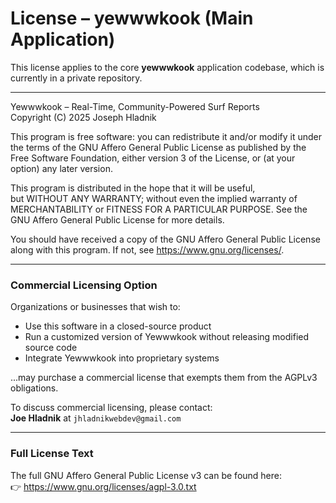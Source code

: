 # License – yewwwkook (Main Application)

This license applies to the core **yewwwkook** application codebase, which is currently in a private repository.

---

Yewwwkook – Real-Time, Community-Powered Surf Reports  
Copyright (C) 2025 Joseph Hladnik

This program is free software: you can redistribute it and/or modify it under the terms of the GNU Affero General Public License as published by the Free Software Foundation, either version 3 of the License, or (at your option) any later version.

This program is distributed in the hope that it will be useful,  
but WITHOUT ANY WARRANTY; without even the implied warranty of  
MERCHANTABILITY or FITNESS FOR A PARTICULAR PURPOSE. See the  
GNU Affero General Public License for more details.

You should have received a copy of the GNU Affero General Public License  
along with this program. If not, see <https://www.gnu.org/licenses/>.

---

###  Commercial Licensing Option

Organizations or businesses that wish to:

- Use this software in a closed-source product  
- Run a customized version of Yewwwkook without releasing modified source code  
- Integrate Yewwwkook into proprietary systems

...may purchase a commercial license that exempts them from the AGPLv3 obligations.

To discuss commercial licensing, please contact:  
**Joe Hladnik** at `jhladnikwebdev@gmail.com`

---

###  Full License Text

The full GNU Affero General Public License v3 can be found here:  
👉 https://www.gnu.org/licenses/agpl-3.0.txt
